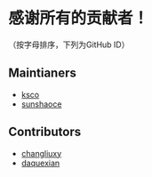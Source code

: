 # 感谢所有的贡献者！
（按字母排序，下列为GitHub ID）

## Maintianers
- [ksco](https://github.com/ksco)
- [sunshaoce](https://github.com/sunshaoce)

## Contributors
- [changliuxy](https://github.com/changliuxy)
- [daquexian](https://github.com/daquexian)
